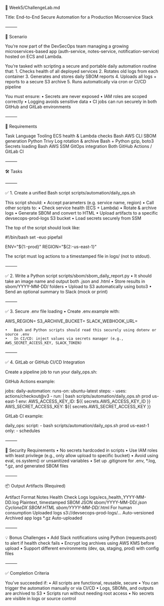 📁 Week5/ChallengeLab.md

Title: End-to-End Secure Automation for a Production Microservice Stack

⸻

🧪 Scenario

You’re now part of the DevSecOps team managing a growing microservices-based app (auth-service, notes-service, notification-service) hosted on ECS and Lambda.

You’re tasked with scripting a secure and portable daily automation routine that:
	1.	Checks health of all deployed services
	2.	Rotates old logs from each container
	3.	Generates and stores daily SBOM reports
	4.	Uploads all logs + reports to a secure S3 archive
	5.	Runs automatically via cron or CI/CD pipeline

You must ensure:
	•	Secrets are never exposed
	•	IAM roles are scoped correctly
	•	Logging avoids sensitive data
	•	CI jobs can run securely in both GitHub and GitLab environments

⸻

🎯 Requirements

Task	Language	Tooling
ECS health & Lambda checks	Bash	AWS CLI
SBOM generation	Python	Trivy
Log rotation & archive	Bash + Python	gzip, boto3
Secrets loading	Bash	AWS SSM
GitOps integration	Both	GitHub Actions / GitLab CI


⸻

🛠️ Tasks

⸻

✅ 1. Create a unified Bash script scripts/automation/daily_ops.sh

This script should:
	•	Accept parameters (e.g. service name, region)
	•	Call other scripts to:
	•	Check service health (ECS + Lambda)
	•	Rotate & archive logs
	•	Generate SBOM and convert to HTML
	•	Upload artifacts to a specific devsecops-prod-logs S3 bucket
	•	Load secrets securely from SSM

The top of the script should look like:

#!/bin/bash
set -euo pipefail

ENV="${1:-prod}"
REGION="${2:-us-east-1}"

The script must log actions to a timestamped file in logs/ (not to stdout).

⸻

✅ 2. Write a Python script scripts/sbom/sbom_daily_report.py
	•	It should take an image name and output both .json and .html
	•	Store results in sbom/YYYY-MM-DD/ folders
	•	Upload to S3 automatically using boto3
	•	Send an optional summary to Slack (mock or print)

⸻

✅ 3. Secure .env file loading
	•	Create .env.example with:

AWS_REGION=
S3_ARCHIVE_BUCKET=
SLACK_WEBHOOK_URL=


	•	Bash and Python scripts should read this securely using dotenv or source .env
	•	In CI/CD: inject values via secrets manager (e.g., AWS_SECRET_ACCESS_KEY, SLACK_TOKEN)

⸻

✅ 4. GitLab or GitHub CI/CD Integration

Create a pipeline job to run your daily_ops.sh:

GitHub Actions example:

jobs:
  daily-automation:
    runs-on: ubuntu-latest
    steps:
      - uses: actions/checkout@v3
      - run: |
          bash scripts/automation/daily_ops.sh prod us-east-1
        env:
          AWS_ACCESS_KEY_ID: ${{ secrets.AWS_ACCESS_KEY_ID }}
          AWS_SECRET_ACCESS_KEY: ${{ secrets.AWS_SECRET_ACCESS_KEY }}

GitLab CI example:

daily_ops:
  script:
    - bash scripts/automation/daily_ops.sh prod us-east-1
  only:
    - schedules


⸻

🔐 Security Requirements
	•	No secrets hardcoded in scripts
	•	Use IAM roles with least privilege (e.g., only allow upload to specific bucket)
	•	Avoid using eval, os.system() or unsanitized variables
	•	Set up .gitignore for .env, *.log, *.gz, and generated SBOM files

⸻

📦 Output Artifacts (Required)

Artifact	Format	Notes
Health Check Logs	logs/ecs_health_YYYY-MM-DD.log	Plaintext, timestamped
SBOM JSON	sbom/YYYY-MM-DD/*.json	CycloneDX
SBOM HTML	sbom/YYYY-MM-DD/*.html	For human consumption
Uploaded logs	s3://devsecops-prod-logs/...	Auto-versioned
Archived app logs	*.gz	Auto-uploaded


⸻

💡 Bonus Challenges
	•	Add Slack notifications using Python (requests.post) to alert if health check fails
	•	Encrypt log archives using AWS KMS before upload
	•	Support different environments (dev, qa, staging, prod) with config files

⸻

✅ Completion Criteria

You’ve succeeded if:
	•	All scripts are functional, reusable, secure
	•	You can trigger the automation manually or via CI/CD
	•	Logs, SBOMs, and outputs are archived to S3
	•	Scripts run without needing root access
	•	No secrets are visible in logs or source control